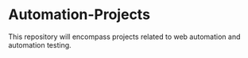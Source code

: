 # Automation-Projects
This repository will encompass projects related to web automation and automation testing.
